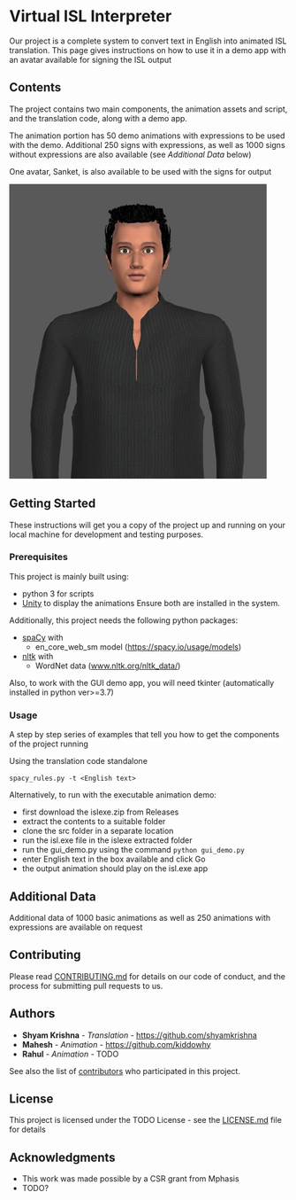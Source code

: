 # Virtual ISL Interpreter

Our project is a complete system to convert text in English into animated ISL translation. This page gives instructions on how to use it in a demo app with an avatar available for signing the ISL output

## Contents

The project contains two main components, the animation assets and script, and the translation code, along with a demo app. 

The animation portion has 50 demo animations with expressions to be used with the demo. Additional 250 signs with expressions, as well as 1000 signs without expressions are also available (see *Additional Data* below)

One avatar, Sanket, is also available to be used with the signs for output

![Alt text](docs/img/avatar_Sanket.jpeg?raw=true "Sanket")

## Getting Started

These instructions will get you a copy of the project up and running on your local machine for development and testing purposes. 

### Prerequisites

This project is mainly built using: 
* python 3 for scripts
* [Unity](https://store.unity.com/download) to display the animations
Ensure both are installed in the system.

Additionally, this project needs the following python packages: 
* [spaCy](https://spacy.io/usage) with 
  * en_core_web_sm model (https://spacy.io/usage/models) 
* [nltk](https://www.nltk.org/install.html) with
  * WordNet data (www.nltk.org/nltk_data/)

Also, to work with the GUI demo app, you will need tkinter (automatically installed in python ver>=3.7)

### Usage

A step by step series of examples that tell you how to get the components of the project running

Using the translation code standalone
```
spacy_rules.py -t <English text>
```

Alternatively, to run with the executable animation demo: 
* first download the islexe.zip from Releases
* extract the contents to a suitable folder
* clone the src folder in a separate location
* run the isl.exe file in the islexe extracted folder
* run the gui_demo.py using the command `python gui_demo.py`
* enter English text in the box available and click Go
* the output animation should play on the isl.exe app



## Additional Data

Additional data of 1000 basic animations as well as 250 animations with expressions are available on request

## Contributing

Please read [CONTRIBUTING.md](TODO) for details on our code of conduct, and the process for submitting pull requests to us.

## Authors

* **Shyam Krishna** - *Translation* - https://github.com/shyamkrishna
* **Mahesh** - *Animation* - https://github.com/kiddowhy
* **Rahul** - *Animation* - TODO


See also the list of [contributors](TODO) who participated in this project.

## License

This project is licensed under the TODO License - see the [LICENSE.md](LICENSE.md) file for details

## Acknowledgments

* This work was made possible by a CSR grant from Mphasis
* TODO?

